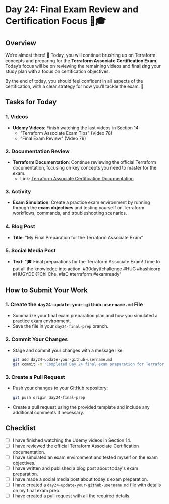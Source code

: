 # Day 24: Final Exam Review and Certification Focus 🎯🎓

## Overview

We’re almost there! 🚀 Today, you will continue brushing up on Terraform concepts and preparing for the **Terraform Associate Certification Exam**. Today’s focus will be on reviewing the remaining videos and finalizing your study plan with a focus on certification objectives.

By the end of today, you should feel confident in all aspects of the certification, with a clear strategy for how you’ll tackle the exam. 🎯

## Tasks for Today

### 1. **Videos**
   - **Udemy Videos**: Finish watching the last videos in Section 14:
     - "Terraform Associate Exam Tips" (Video 78)
     - "Final Exam Review" (Video 79)

### 2. **Documentation Review**
   - **Terraform Documentation**: Continue reviewing the official Terraform documentation, focusing on key concepts you need to master for the exam.
     - Link: [Terraform Associate Certification Documentation](https://developer.hashicorp.com/terraform/tutorials/certification-003/associate-study-003)

### 3. **Activity**
   - **Exam Simulation**: Create a practice exam environment by running through the **exam objectives** and testing yourself on Terraform workflows, commands, and troubleshooting scenarios.

### 4. **Blog Post**
   - **Title**: "My Final Preparation for the Terraform Associate Exam"

### 5. **Social Media Post**
   - **Text**: "🎓 Final preparations for the Terraform Associate Exam! Time to put all the knowledge into action. #30daytfchallenge #HUG #hashicorp #HUGYDE @Chi Che. #IaC #terraform #examready"

## How to Submit Your Work

### 1. **Create the `day24-update-your-github-username.md` File**
   - Summarize your final exam preparation plan and how you simulated a practice exam environment.
   - Save the file in your `day24-final-prep` branch.

### 2. **Commit Your Changes**
   - Stage and commit your changes with a message like:
     ```bash
     git add day24-update-your-github-username.md
     git commit -m "Completed Day 24 final exam preparation for Terraform"
     ```

### 3. **Create a Pull Request**
   - Push your changes to your GitHub repository:
     ```bash
     git push origin day24-final-prep
     ```
   - Create a pull request using the provided template and include any additional comments if necessary.

## Checklist

- [ ] I have finished watching the Udemy videos in Section 14.
- [ ] I have reviewed the official Terraform Associate Certification documentation.
- [ ] I have simulated an exam environment and tested myself on the exam objectives.
- [ ] I have written and published a blog post about today's exam preparation.
- [ ] I have made a social media post about today's exam preparation.
- [ ] I have created a `day24-update-your-github-username.md` file with details on my final exam prep.
- [ ] I have created a pull request with all the required details.

